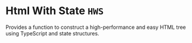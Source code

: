 # Html With State `HWS`
Provides a function to construct a high-performance and easy HTML tree using TypeScript and state structures.
